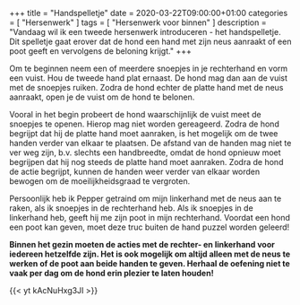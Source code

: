 +++
title =  "Handspelletje"
date = 2020-03-22T09:00:00+01:00
categories = [
    "Hersenwerk"
]
tags = [
    "Hersenwerk voor binnen"
]
description = "Vandaag wil ik een tweede hersenwerk introduceren - het handspelletje. Dit spelletje gaat erover dat de hond een hand met zijn neus aanraakt of een poot geeft en vervolgens de beloning krijgt."
+++

Om te beginnen neem een of meerdere snoepjes in je rechterhand en vorm een ​​vuist. Hou de tweede hand plat ernaast. De hond mag dan aan de vuist met de snoepjes ruiken. Zodra de hond echter de platte hand met de neus aanraakt, open je de vuist om de hond te belonen.

Vooral in het begin probeert de hond waarschijnlijk de vuist meet de snoepjes te openen. Hierop mag niet worden gereageerd. Zodra de hond begrijpt dat hij de platte hand moet aanraken, is het mogelijk om de twee handen verder van elkaar te plaatsen. De afstand van de handen mag niet te ver weg zijn, b.v. slechts een handbreedte, omdat de hond opnieuw moet begrijpen dat hij nog steeds de platte hand moet aanraken. Zodra de hond de actie begrijpt, kunnen de handen weer verder van elkaar worden bewogen om de moeilijkheidsgraad te vergroten.

Persoonlijk heb ik Pepper getraind om mijn linkerhand met de neus aan te raken, als ik snoepjes in de rechterhand heb. Als ik snoepjes in de linkerhand heb, geeft hij me zijn poot in mijn rechterhand. Voordat een hond een poot kan geven, moet deze truc buiten de hand puzzel worden geleerd!

**Binnen het gezin moeten de acties met de rechter- en linkerhand voor iedereen hetzelfde zijn. Het is ook mogelijk om altijd alleen met de neus te werken of de poot aan beide handen te geven. Herhaal de oefening niet te vaak per dag om de hond erin plezier te laten houden!**

{{< yt kAcNuHxg3JI >}}
